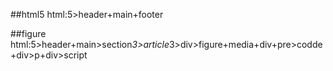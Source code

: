 ##html5
html:5>header+main+footer

##figure
html:5>header+main>section*3>article*3>div>figure+media+div+pre>codde+div>p+div>script